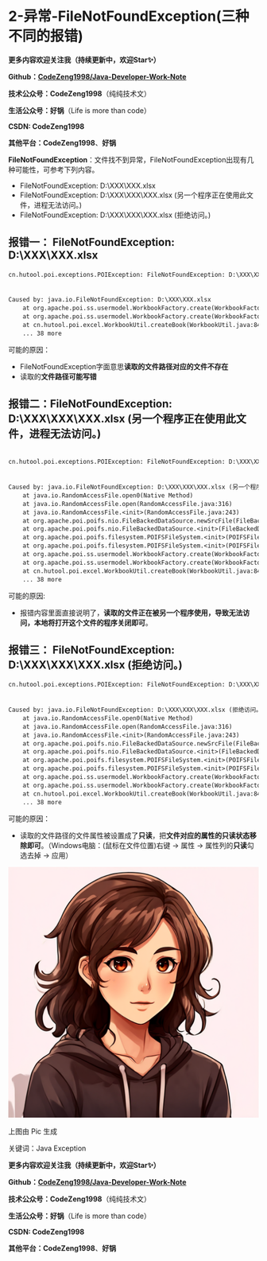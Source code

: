 # 2-异常-FileNotFoundException(三种不同的报错)



**更多内容欢迎关注我（持续更新中，欢迎Star✨）**

**Github：[CodeZeng1998/Java-Developer-Work-Note](https://github.com/CodeZeng1998/Java-Developer-Work-Note)**

**技术公众号：CodeZeng1998**（纯纯技术文）

**生活公众号：好锅**（Life is more than code）

**CSDN: CodeZeng1998**

**其他平台：CodeZeng1998**、**好锅**



**FileNotFoundException**：文件找不到异常，FileNotFoundException出现有几种可能性，可参考下列内容。

* FileNotFoundException: D:\XXX\XXX.xlsx
* FileNotFoundException: D:\XXX\XXX\XXX.xlsx (另一个程序正在使用此文件，进程无法访问。)
* FileNotFoundException: D:\XXX\XXX\XXX.xlsx (拒绝访问。)





## 报错一： FileNotFoundException: D:\XXX\XXX.xlsx

```txt
cn.hutool.poi.exceptions.POIException: FileNotFoundException: D:\XXX\XXX.xlsx


Caused by: java.io.FileNotFoundException: D:\XXX\XXX.xlsx
	at org.apache.poi.ss.usermodel.WorkbookFactory.create(WorkbookFactory.java:317)
	at org.apache.poi.ss.usermodel.WorkbookFactory.create(WorkbookFactory.java:295)
	at cn.hutool.poi.excel.WorkbookUtil.createBook(WorkbookUtil.java:84)
	... 38 more
```

可能的原因：

* FileNotFoundException字面意思**读取的文件路径对应的文件不存在**
* 读取的**文件路径可能写错**





## 报错二：FileNotFoundException: D:\XXX\XXX\XXX.xlsx (另一个程序正在使用此文件，进程无法访问。)

```txt

cn.hutool.poi.exceptions.POIException: FileNotFoundException: D:\XXX\XXX\XXX.xlsx (另一个程序正在使用此文件，进程无法访问。)


Caused by: java.io.FileNotFoundException: D:\XXX\XXX\XXX.xlsx (另一个程序正在使用此文件，进程无法访问。)
	at java.io.RandomAccessFile.open0(Native Method)
	at java.io.RandomAccessFile.open(RandomAccessFile.java:316)
	at java.io.RandomAccessFile.<init>(RandomAccessFile.java:243)
	at org.apache.poi.poifs.nio.FileBackedDataSource.newSrcFile(FileBackedDataSource.java:158)
	at org.apache.poi.poifs.nio.FileBackedDataSource.<init>(FileBackedDataSource.java:60)
	at org.apache.poi.poifs.filesystem.POIFSFileSystem.<init>(POIFSFileSystem.java:217)
	at org.apache.poi.poifs.filesystem.POIFSFileSystem.<init>(POIFSFileSystem.java:170)
	at org.apache.poi.ss.usermodel.WorkbookFactory.create(WorkbookFactory.java:322)
	at org.apache.poi.ss.usermodel.WorkbookFactory.create(WorkbookFactory.java:295)
	at cn.hutool.poi.excel.WorkbookUtil.createBook(WorkbookUtil.java:84)
	... 38 more

```

可能的原因:

* 报错内容里面直接说明了，**读取的文件正在被另一个程序使用，导致无法访问，本地将打开这个文件的程序关闭即可**。







## 报错三： FileNotFoundException: D:\XXX\XXX\XXX.xlsx (拒绝访问。)

```txt
cn.hutool.poi.exceptions.POIException: FileNotFoundException: D:\XXX\XXX\XXX.xlsx (拒绝访问。)


Caused by: java.io.FileNotFoundException: D:\XXX\XXX\XXX.xlsx (拒绝访问。)
	at java.io.RandomAccessFile.open0(Native Method)
	at java.io.RandomAccessFile.open(RandomAccessFile.java:316)
	at java.io.RandomAccessFile.<init>(RandomAccessFile.java:243)
	at org.apache.poi.poifs.nio.FileBackedDataSource.newSrcFile(FileBackedDataSource.java:158)
	at org.apache.poi.poifs.nio.FileBackedDataSource.<init>(FileBackedDataSource.java:60)
	at org.apache.poi.poifs.filesystem.POIFSFileSystem.<init>(POIFSFileSystem.java:217)
	at org.apache.poi.poifs.filesystem.POIFSFileSystem.<init>(POIFSFileSystem.java:170)
	at org.apache.poi.ss.usermodel.WorkbookFactory.create(WorkbookFactory.java:322)
	at org.apache.poi.ss.usermodel.WorkbookFactory.create(WorkbookFactory.java:295)
	at cn.hutool.poi.excel.WorkbookUtil.createBook(WorkbookUtil.java:84)
	... 38 more


```

可能的原因：

* 读取的文件路径的文件属性被设置成了**只读**，把**文件对应的属性的只读状态移除即可**。（Windows电脑：(鼠标在文件位置)右键 -> 属性 -> 属性列的**只读**勾选去掉 -> 应用）



![](https://github.com/CodeZeng1998/Java-Developer-Work-Note/blob/main/Exception&Error/image/2-%E5%BC%82%E5%B8%B8-FileNotFoundException(%E4%B8%89%E7%A7%8D%E4%B8%8D%E5%90%8C%E7%9A%84%E6%8A%A5%E9%94%99).png?raw=true)

上图由 Pic 生成

关键词：Java Exception





**更多内容欢迎关注我（持续更新中，欢迎Star✨）**

**Github：[CodeZeng1998/Java-Developer-Work-Note](https://github.com/CodeZeng1998/Java-Developer-Work-Note)**

**技术公众号：CodeZeng1998**（纯纯技术文）

**生活公众号：好锅**（Life is more than code）

**CSDN: CodeZeng1998**

**其他平台：CodeZeng1998**、**好锅**